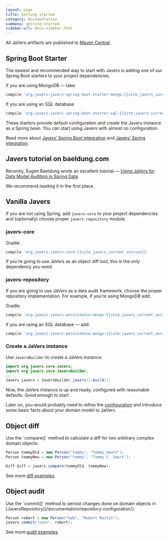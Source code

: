 ```yaml
---
layout: page
title: Getting started
category: Documentation
submenu: getting-started
sidebar-url: docs-sidebar.html
---
```


All JaVers artifacts are published to [Maven Central](https://search.maven.org/search?q=org.javers).

<h2 id="getting-started-boot">Spring Boot Starter</h2>

The easiest and recommended way to start with Javers
is adding one of our Spring Boot starters to your project dependencies.

If you are using MongoDB &mdash; take:

```groovy
compile 'org.javers:javers-spring-boot-starter-mongo:{{site.javers_current_version}}'
```

If you are using an SQL database:

```groovy
compile 'org.javers:javers-spring-boot-starter-sql:{{site.javers_current_version}}'
```

These starters provide default configuration and create the Javers instance as a Spring bean.
You can start using Javers with almost no configuration.  

Read more about [Javers’ Spring Boot integration](/documentation/spring-boot-integration/)
and [Javers’ Spring integration](/documentation/spring-integration/).

<h2 id="getting-started-Baeldung">Javers tutorial on baeldung.com</h2>

Recently, Eugen Baeldung wrote an excellent tutorial &mdash; [Using JaVers for Data Model Auditing in Spring Data](https://www.baeldung.com/spring-data-javers-audit )

We recommend reading it in the first place.

## Vanilla Javers

If you are not using Spring, add `javers-core`
to your project dependencies and (optionally) choose proper `javers-repository` module.

### javers-core
Gradle: 

```groovy
compile 'org.javers:javers-core:{{site.javers_current_version}}'
```   

If you’re going to use JaVers as an object diff tool, this is the only dependency you need.
        
### javers-repository
If you are going to use JaVers as a data audit framework, choose the proper repository implementation.
For example, if you’re using MongoDB add:

Gradle: 

```groovy
compile 'org.javers:javers-persistence-mongo:{{site.javers_current_version}}'
```

If you are using an SQL database &mdash; add:

```groovy
compile 'org.javers:javers-persistence-mongo:{{site.javers_current_version}}'
```

### Create a JaVers instance
Use `JaversBuilder` to create a JaVers instance:

```java
import org.javers.core.Javers;
import org.javers.core.JaversBuilder;
//...
Javers javers = JaversBuilder.javers().build();
```

Now, the JaVers instance is up and ready, configured with reasonable defaults.
Good enough to start.

Later on, you would probably need to refine the [configuration](/documentation/domain-configuration)
and introduce some basic facts about your domain model to JaVers.

<h2 id="getting-started-diff">Object diff</h2>
Use the `compare()` method to calculate a diff for two arbitrary complex domain objects:

```java
Person tommyOld = new Person("tommy", "Tommy Smart");
Person tommyNew = new Person("tommy", "Tommy C. Smart");

Diff diff = javers.compare(tommyOld, tommyNew);
```

See more [diff examples](/documentation/diff-examples/).

<h2 id="getting-started-audit">Object audit</h2>
Use the `commit()` method to persist changes done on domain objects
in [JaversRepository](/documentation/repository-configuration/):

```java
Person robert = new Person("bob", "Robert Martin");
javers.commit("user", robert);
```
See more [audit examples](/documentation/repository-examples/).

 